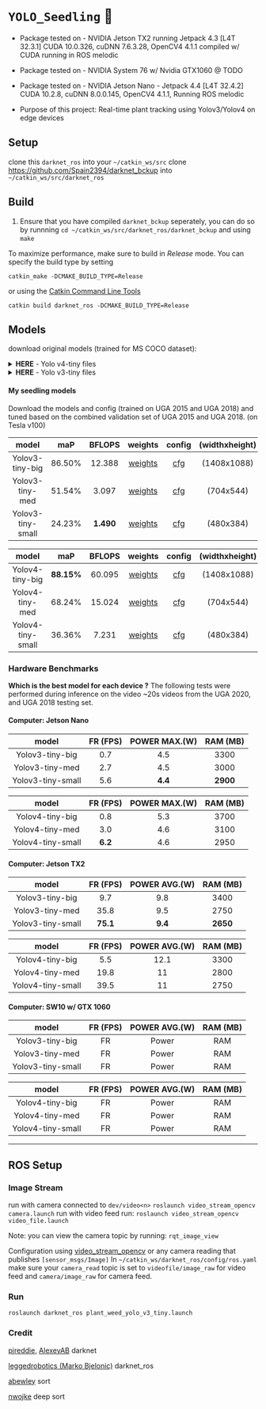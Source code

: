 # ```YOLO_Seedling``` :seedling:
- Package tested on - NVIDIA Jetson TX2 running Jetpack 4.3 [L4T 32.3.1] CUDA 10.0.326, cuDNN 7.6.3.28, OpenCV4 4.1.1 compiled w/ CUDA running in ROS melodic
- Package tested on - NVIDIA System 76 w/ Nvidia GTX1060  @ TODO 
- Package tested on - NVIDIA Jetson Nano - Jetpack 4.4 [L4T 32.4.2] CUDA 10.2.8, cuDNN 8.0.0.145, OpenCV4 4.1.1, Running ROS melodic

- Purpose of this project: Real-time plant tracking using Yolov3/Yolov4 on edge devices

## Setup
clone this ```darknet_ros``` into your ```~/catkin_ws/src```
clone https://github.com/Spain2394/darknet_bckup into ```~/catkin_ws/src/darknet_ros```

## Build 
1. Ensure that you have compiled ```darknet_bckup``` seperately, you can do so by runnning ```cd ~/catkin_ws/src/darknet_ros/darknet_bckup``` and using ```make```

To maximize performance, make sure to build in *Release* mode. You can specify the build type by setting

    catkin_make -DCMAKE_BUILD_TYPE=Release

or using the [Catkin Command Line Tools](http://catkin-tools.readthedocs.io/en/latest/index.html#)

    catkin build darknet_ros -DCMAKE_BUILD_TYPE=Release

## Models
download original models (trained for MS COCO dataset):

<details><summary><b>HERE</b> - Yolo v4-tiny files</summary>
    
[yolov4-tiny.cfg](https://raw.githubusercontent.com/AlexeyAB/darknet/master/cfg/yolov4-tiny.cfg) - **40.2% mAP@0.5 - 371(1080Ti) FPS / 330(RTX2070) FPS** - 6.9            BFlops - 23.1 MB: [yolov4-tiny.weights](https://github.com/AlexeyAB/darknet/releases/download/darknet_yolo_v4_pre/yolov4-tiny.weights)
    
</details>

<details><summary><b>HERE</b> - Yolo v3-tiny files</summary>
    
[yolov3-tiny.cfg](https://raw.githubusercontent.com/AlexeyAB/darknet/master/cfg/yolov3-tiny.cfg) - **33.1% mAP@0.5 - 345(R) FPS** - 5.6 BFlops - 33.7 MB: [yolov3-tiny.weights](https://pjreddie.com/media/files/yolov3-tiny.weights)

</details>

#### My seedling models
Download the models and config (trained on UGA 2015 and UGA 2018) and tuned based on the combined validation set of UGA 2015 and UGA 2018.
(on Tesla v100)

|model| maP| BFLOPS|weights|config|(widthxheight)|
|:---:|:----:|:---:|:----:|:----:|:-----:|
|Yolov3-tiny-big|86.50%|12.388|[weights](https://drive.google.com/file/d/1BIXNWMiF8v39TgSbskF-AlnljOo3Qnkr/view?usp=sharing)|[cfg](https://docs.google.com/document/d/1p39wl-lUUccBxGz7aGpgD4dEWOQVk3WQXXs8EAY2S_A/edit?usp=sharing)|(1408x1088)| 
|Yolov3-tiny-med|51.54%|3.097|[weights](https://drive.google.com/file/d/1BIXNWMiF8v39TgSbskF-AlnljOo3Qnkr/view?usp=sharing)|[cfg](https://docs.google.com/document/d/1HdWCN7WIfpQ2COZNut9t5cZMQgxjQEI4j3Nxg0TE2g0/edit?usp=sharing)| (704x544)  |
|Yolov3-tiny-small|24.23%|**1.490**|[weights](https://drive.google.com/file/d/1BIXNWMiF8v39TgSbskF-AlnljOo3Qnkr/view?usp=sharing)|[cfg](https://docs.google.com/document/d/1aCrKPIj1bOkYj0PCSKY0oR0qS8CVhuOjMVMpZu3Vam0/edit?usp=sharing)|(480x384)|

|model| maP| BFLOPS|weights|config|(widthxheight)|
|:---:|:----:|:---:|:----:|:----:|:----:|
|Yolov4-tiny-big|**88.15%**|60.095|[weights](https://drive.google.com/file/d/1BIXNWMiF8v39TgSbskF-AlnljOo3Qnkr/view?usp=sharing)|[cfg](https://docs.google.com/document/d/1p39wl-lUUccBxGz7aGpgD4dEWOQVk3WQXXs8EAY2S_A/edit?usp=sharing)|(1408x1088) |
|Yolov4-tiny-med|68.24%|15.024|[weights](https://drive.google.com/file/d/1BIXNWMiF8v39TgSbskF-AlnljOo3Qnkr/view?usp=sharing)|[cfg](https://docs.google.com/document/d/1HdWCN7WIfpQ2COZNut9t5cZMQgxjQEI4j3Nxg0TE2g0/edit?usp=sharing)| (704x544) |
|Yolov4-tiny-small|36.36%|7.231|[weights](https://drive.google.com/file/d/1BIXNWMiF8v39TgSbskF-AlnljOo3Qnkr/view?usp=sharing)|[cfg](https://docs.google.com/document/d/1aCrKPIj1bOkYj0PCSKY0oR0qS8CVhuOjMVMpZu3Vam0/edit?usp=sharing)|(480x384)|

### Hardware Benchmarks
__Which is the best model for each device ?__
The following tests were performed during inference on the video ~20s videos from the UGA 2020, and UGA 2018 testing set.

#### Computer: Jetson Nano
|model| FR (FPS)| POWER MAX.(W)|RAM (MB)|
|:---:|:----:|:---:|:----:|
|Yolov3-tiny-big|0.7|4.5|3300|
|Yolov3-tiny-med|2.7|4.5|3000|
|Yolov3-tiny-small|5.6|**4.4**|**2900**| 

|model| FR (FPS)| POWER MAX.(W)|RAM (MB)|
|:---:|:----:|:---:|:----:|
|Yolov4-tiny-big|0.8|5.3|3700|
|Yolov4-tiny-med|3.0|4.6|3100|
|Yolov4-tiny-small|**6.2**|4.6|2950| 

#### Computer: Jetson TX2
|model| FR (FPS)| POWER AVG.(W)|RAM (MB)|
|:---:|:----:|:---:|:----:|
|Yolov3-tiny-big|9.7|9.8|3400|
|Yolov3-tiny-med|35.8|9.5|2750|
|Yolov3-tiny-small|**75.1**|**9.4**|**2650**| 

|model| FR (FPS)| POWER AVG.(W)|RAM (MB)|
|:---:|:----:|:---:|:----:|
|Yolov4-tiny-big|5.5|12.1|3300|
|Yolov4-tiny-med|19.8|11|2800|
|Yolov4-tiny-small|39.5|11|2750| 

#### Computer: SW10 w/ GTX 1060
|model| FR (FPS)| POWER AVG.(W)|RAM (MB)|
|:---:|:----:|:---:|:----:|
|Yolov3-tiny-big|FR|Power|RAM|
|Yolov3-tiny-med|FR|Power|RAM|
|Yolov3-tiny-small|FR|Power|RAM| 

|model| FR (FPS)| POWER AVG.(W)|RAM (MB)|
|:---:|:----:|:---:|:----:|
|Yolov4-tiny-big|FR|Power|RAM|
|Yolov4-tiny-med|FR|Power|RAM|
|Yolov4-tiny-small|FR|Power|RAM| 

-------------------------------------------------------------------------------------------------------------------------------------------------------------------
## ROS Setup
### Image Stream
run with camera connected to ```dev/video<n>```  ```roslaunch video_stream_opencv camera.launch```
run with video feed run: ```roslaunch video_stream_opencv video_file.launch```

Note: you can view the camera topic by running: ```rqt_image_view```

Configuration using [video_stream_opencv](https://wiki.ros.org/video_stream_opencv) or any camera reading that publishes ```[sensor_msgs/Image]```
In ```~/catkin_ws/darknet_ros/config/ros.yaml``` make sure your ```camera_read``` topic is set to ```videofile/image_raw``` for video feed and ```camera/image_raw``` for camera feed.

### Run 
```roslaunch darknet_ros plant_weed_yolo_v3_tiny.launch```

### Credit

[pjreddie](https://github.com/pjreddie/darknet), [AlexeyAB](https://github.com/AlexeyAB/darknet) darknet

[leggedrobotics (Marko Bjelonic)](https://github.com/leggedrobotics/darknet_ros) darknet_ros

[abewley](https://github.com/abewley/sort) sort

[nwojke](https://github.com/nwojke/deep_sort) deep sort
